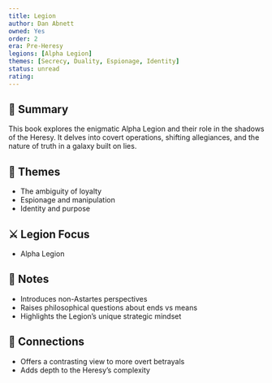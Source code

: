 ```yaml
---
title: Legion  
author: Dan Abnett  
owned: Yes
order: 2  
era: Pre-Heresy  
legions: [Alpha Legion]  
themes: [Secrecy, Duality, Espionage, Identity]  
status: unread  
rating:  
---
```


## 🧭 Summary  
This book explores the enigmatic Alpha Legion and their role in the shadows of the Heresy. It delves into covert operations, shifting allegiances, and the nature of truth in a galaxy built on lies.

## 🧠 Themes  
- The ambiguity of loyalty  
- Espionage and manipulation  
- Identity and purpose  

## ⚔️ Legion Focus  
- Alpha Legion  

## 📝 Notes  
- Introduces non-Astartes perspectives  
- Raises philosophical questions about ends vs means  
- Highlights the Legion’s unique strategic mindset  

## 🔗 Connections  
- Offers a contrasting view to more overt betrayals  
- Adds depth to the Heresy’s complexity  